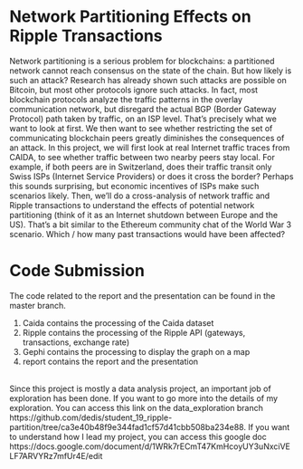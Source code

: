 # Network Partitioning Effects on Ripple Transactions

Network partitioning is a serious problem for blockchains: a partitioned network cannot reach consensus on the state of the chain. But how likely is such an attack? Research has already shown such attacks are possible on Bitcoin, but most other protocols ignore such attacks. In fact, most blockchain protocols analyze the traffic patterns in the overlay communication network, but disregard the actual BGP (Border Gateway Protocol) path taken by traffic, on an ISP level. That’s precisely what we want to look at first. We then want to see whether restricting the set of communicating blockchain peers greatly diminishes the consequences of an attack.
In this project, we will first look at real Internet traffic traces from CAIDA, to see whether traffic between two nearby peers stay local. For example, if both peers are in Switzerland, does their traffic transit only Swiss ISPs (Internet Service Providers) or does it cross the border? Perhaps this sounds surprising, but economic incentives of ISPs make such scenarios likely. 
Then, we’ll do a cross-analysis of network traffic and Ripple transactions to understand the effects of potential network partitioning (think of it as an Internet shutdown between Europe and the US). That’s a bit similar to the Ethereum community chat of the World War 3 scenario. Which / how many past transactions would have been affected? 

# Code Submission

The code related to the report and the presentation can be found in the master branch. <br>
1) Caida contains the processing of the Caida dataset <br>
2) Ripple contains the processing of the Ripple API (gateways, transactions, exchange rate) <br>
3) Gephi contains the processing to display the graph on a map <br>
4) report contains the report and the presentation <br>
<br>
Since this project is mostly a data analysis project, an important job of exploration has been done. If you want to go more into the details of my exploration. You can access this link on the data_exploration branch https://github.com/dedis/student_19_ripple-partition/tree/ca3e40b48f9e344fad1cf57d41cbb508ba234e88. If you want to understand how I lead my project, you can access this google doc https://docs.google.com/document/d/1WRk7rECmT47KmHcoyUY3uNxciVELF7ARVYRz7mfUr4E/edit
